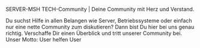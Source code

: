SERVER-MSH TECH-Community | Deine Community mit Herz und Verstand.

Du suchst Hilfe in allen Belangen wie Server, Betriebssysteme oder einfach nur eine nette Community zum diskutieren? Dann bist Du hier bei uns genau richtig. Verschaffe Dir einen Überblick und tritt unserer Community bei. Unser Motto: User helfen User
